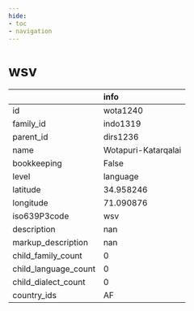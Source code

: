 ```yaml
---
hide:
- toc
- navigation
---
```

# wsv
|                      | info                |
|:---------------------|:--------------------|
| id                   | wota1240            |
| family_id            | indo1319            |
| parent_id            | dirs1236            |
| name                 | Wotapuri-Katarqalai |
| bookkeeping          | False               |
| level                | language            |
| latitude             | 34.958246           |
| longitude            | 71.090876           |
| iso639P3code         | wsv                 |
| description          | nan                 |
| markup_description   | nan                 |
| child_family_count   | 0                   |
| child_language_count | 0                   |
| child_dialect_count  | 0                   |
| country_ids          | AF                  |